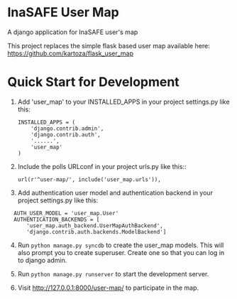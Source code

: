 InaSAFE User Map
=================

A django application for InaSAFE user's map

This project replaces the simple flask based user map available here: 
https://github.com/kartoza/flask_user_map

Quick Start for Development
===========================
1. Add 'user_map' to your INSTALLED_APPS in your project settings.py like this:
    ```
    INSTALLED_APPS = (
        'django.contrib.admin',
        'django.contrib.auth',
        '......',
        'user_map'
    )
    ```

2. Include the polls URLconf in your project urls.py like this::
    
    ```
    url(r'^user-map/', include('user_map.urls')),
    ```

3. Add authentication user model and authentication backend in your project 
  settings.py like this:
  
  ```
    AUTH_USER_MODEL = 'user_map.User'
    AUTHENTICATION_BACKENDS = [
        'user_map.auth_backend.UserMapAuthBackend',
        'django.contrib.auth.backends.ModelBackend']
  ```

4. Run ```python manage.py syncdb``` to create the user_map models. This will
   also prompt you to create superuser. Create one so that you can log in to 
   django admin. 

5. Run ```python manage.py runserver``` to start the development server.

6. Visit http://127.0.0.1:8000/user-map/ to participate in the map.

